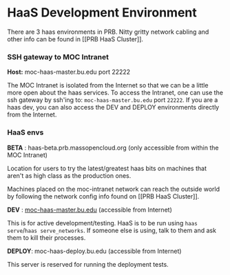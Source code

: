 # HaaS Development Environment
There are 3 haas environments in PRB. Nitty gritty network cabling and other info can be found in [[PRB HaaS Cluster]].

### SSH gateway to MOC Intranet

  **Host:** moc-haas-master.bu.edu port 22222

The MOC Intranet is isolated from the Internet so that we can be a little more open about the haas services. To access the Intranet, one can use the ssh gateway by ssh'ing to: `moc-haas-master.bu.edu` port `22222`. If you are a haas dev, you can also access the DEV and DEPLOY environments directly from the Internet.

### HaaS envs

  **BETA** : haas-beta.prb.massopencloud.org (only accessible from within the MOC Intranet)

Location for users to try the latest/greatest haas bits on machines that aren't as high class as the production ones.

Machines placed on the moc-intranet network can reach the outside world by following the network config info found on [[PRB HaaS Cluster]].

  **DEV** : [moc-haas-master.bu.edu](PRB-MOC-Haas-Master-Config.html) (accessible from Internet)

This is for active development/testing. HaaS is to be run using `haas serve`/`haas serve_networks`. If someone else is using, talk to them and ask them to kill their processes.

  **DEPLOY**: moc-haas-deploy.bu.edu (accessible from Internet)

This server is reserved for running the deployment tests.

